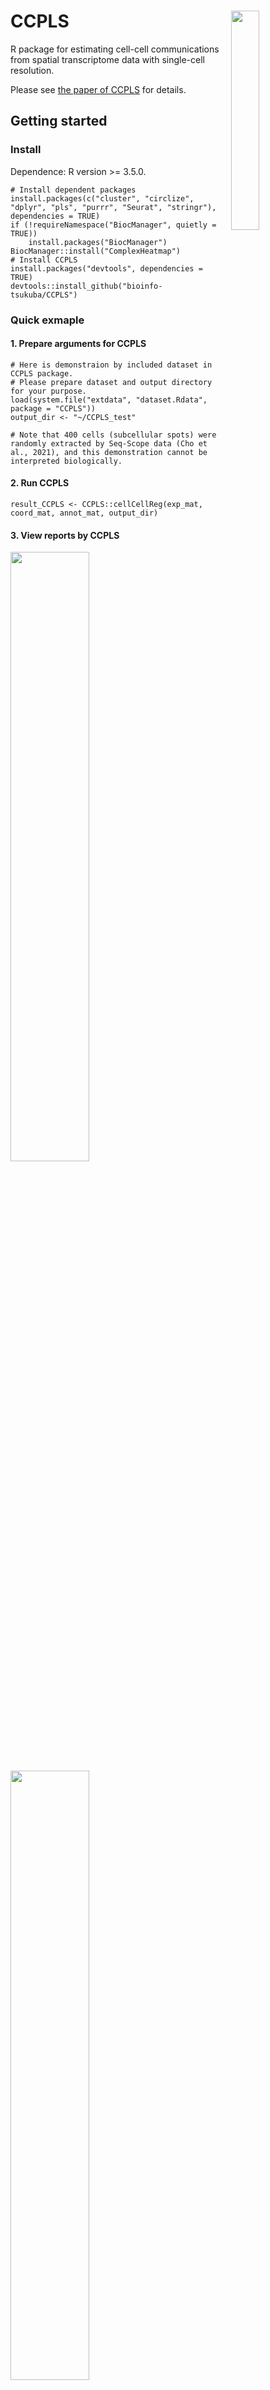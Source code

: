# CCPLS <img src="https://user-images.githubusercontent.com/49115350/114253008-345bf600-99e3-11eb-8b62-4af53ed665f9.png" width="30%" align="right" />

R package for estimating cell-cell communications from spatial transcriptome data with single-cell resolution.

Please see [the paper of CCPLS](https://academic.oup.com/bioinformatics/article/38/21/4868/6692423) for details.

## Getting started

### Install

Dependence: R version >= 3.5.0.

```
# Install dependent packages
install.packages(c("cluster", "circlize", "dplyr", "pls", "purrr", "Seurat", "stringr"), dependencies = TRUE)
if (!requireNamespace("BiocManager", quietly = TRUE))
    install.packages("BiocManager")
BiocManager::install("ComplexHeatmap")
# Install CCPLS
install.packages("devtools", dependencies = TRUE)
devtools::install_github("bioinfo-tsukuba/CCPLS")
 ```

### Quick exmaple

#### 1. Prepare arguments for CCPLS

```
# Here is demonstraion by included dataset in CCPLS package.
# Please prepare dataset and output directory for your purpose.
load(system.file("extdata", "dataset.Rdata", package = "CCPLS"))
output_dir <- "~/CCPLS_test"

# Note that 400 cells (subcellular spots) were randomly extracted by Seq-Scope data (Cho et al., 2021), and this demonstration cannot be interpreted biologically.
```

#### 2. Run CCPLS

```
result_CCPLS <- CCPLS::cellCellReg(exp_mat, coord_mat, annot_mat, output_dir)
```

#### 3. View reports by CCPLS

<img src="https://user-images.githubusercontent.com/49115350/148733504-73c78ba4-b8d1-4c31-9026-925c827ae5cb.png" width="50%"><img src="https://user-images.githubusercontent.com/49115350/148733531-6943ef3e-ba43-466b-8177-c8cfb7f2e166.png" width="50%">

## Citation

If you use CCPLS please cite our paper:

Tsuchiya, Takaho, Hiroki Hori, and Haruka Ozaki. 2022. “CCPLS Reveals Cell-Type-Specific Spatial Dependence of Transcriptomes in Single Cells.” Bioinformatics  38 (21): 4868–77. https://academic.oup.com/bioinformatics/article/38/21/4868/6692423

## License
Copyright (c) 2022 Takaho Tsuchiya and Bioinformatics Laboratory, Faculty of Medicne, University of Tsukuba released under the [Artistic License 2.0](http://www.perlfoundation.org/artistic_license_2_0).
